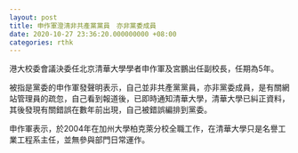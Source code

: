 ```yaml
---
layout: post
title: 申作軍澄清非共產黨黨員　亦非黨委成員
date: 2020-10-27 23:36:20.000000000 +08:00
categories: rthk
---
```


港大校委會議決委任北京清華大學學者申作軍及宮鵬出任副校長，任期為5年。

被指是黨委的申作軍發聲明表示，自己並非共產黨黨員，亦非黨委成員，是有關網站管理員的疏忽，自己看到報道後，已即時通知清華大學，清華大學已糾正資料，其後發現有關錯誤在數年前出現，自己被錯誤編排到黨委。

申作軍表示，於2004年在加州大學柏克萊分校全職工作，在清華大學只是名譽工業工程系主任，並無參與部門日常運作。
